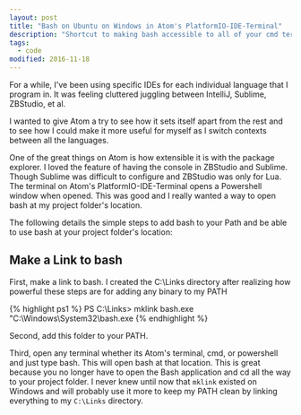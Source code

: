 ```yaml
---
layout: post
title: "Bash on Ubuntu on Windows in Atom's PlatformIO-IDE-Terminal"
description: "Shortcut to making bash accessible to all of your cmd terminals"
tags:
  - code
modified: 2016-11-18
---
```


For a while, I've been using specific IDEs for each individual language that I program in. It was feeling cluttered juggling between IntelliJ, Sublime, ZBStudio, et al.

I wanted to give Atom a try to see how it sets itself apart from the rest and to see how I could make it more useful for myself as I switch contexts between all the languages.

One of the great things on Atom is how extensible it is with the package explorer. I loved the feature of having the console in ZBStudio and Sublime. Though Sublime was difficult to configure and ZBStudio was only for Lua. The terminal on Atom's PlatformIO-IDE-Terminal opens a Powershell window when opened. This was good and I really wanted a way to open bash at my project folder's location.

The following details the simple steps to add bash to your Path and be able to use bash at your project folder's location:
<br/>

Make a Link to bash
---
First, make a link to bash.
I created the C:\\Links directory after realizing how powerful these steps are for adding any binary to my PATH

{% highlight ps1 %}
PS C:\Links> mklink bash.exe "C:\Windows\System32\bash.exe
{% endhighlight %}

Second, add this folder to your PATH.

Third, open any terminal whether its Atom's terminal, cmd, or powershell and just type bash.
This will open bash at that location.
This is great because you no longer have to open the Bash application and cd all the way to your project folder.
I never knew until now that `mklink` existed on Windows and will probably use it more to keep my PATH clean by linking everything to my `C:\Links` directory.
<br/>
